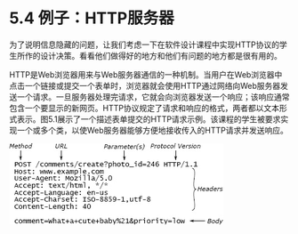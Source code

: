 # 5.4 例子：HTTP服务器

为了说明信息隐藏的问题，让我们考虑一下在软件设计课程中实现HTTP协议的学生所作的设计决策。看看他们做得好的地方和他们有问题的地方都是很有用的。

HTTP是Web浏览器用来与Web服务器通信的一种机制。当用户在Web浏览器中点击一个链接或提交一个表单时，浏览器就会使用HTTP通过网络向Web服务器发送一个请求。一旦服务器处理完请求，它就会向浏览器发送一个响应；该响应通常包含一个要显示的新网页。HTTP协议规定了请求和响应的格式，两者都以文本形式表示。图5.1展示了一个描述表单提交的HTTP请求示例。该课程的学生被要求实现一个或多个类，以使Web服务器能够方便地接收传入的HTTP请求并发送响应。

![图5.1：HTTP协议中的POST请求由通过TCP套接字发送的文本组成。每个请求都包含一个初始行，一个以空行结尾的头部信息集合，以及一个可选的请求体。初始行包含请求类型（POST用于提交表单数据），表示操作的URL（/comments/create）和可选参数（photo\_id的值为246），以及发送方使用的HTTP协议版本。请求头中的每一行都包含一个名称，如Content-Length，然后是其值。对于这个请求而言，请求体包含额外的参数（comment和priority）。](../.gitbook/assets/image.png)
